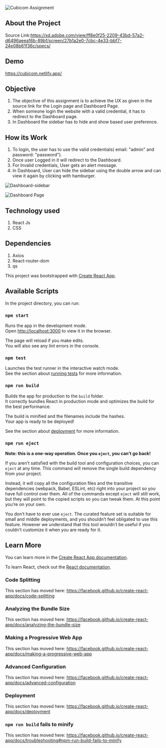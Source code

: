 


![Cubicom Assignment](https://i.imgur.com/bPTSeej.png)




## About the Project

Source Link:https://xd.adobe.com/view/ff8e0f25-2209-43bd-57a2-d6496aeea16b-89bf/screen/27b1a2e0-7cbc-4e33-bbf7-24e08b61f36c/specs/

## Demo
 https://cubicom.netlify.app/

## Objective

1. The objective of this assignment is to achieve the UX as given in the source link for the Login page and Dashboard Page. 
2. When someone login the website with a valid credential, it has to redirect to the Dashboard page. 
3. In Dashboard the sidebar has to hide and show based user preference.

## How its Work

1. To login, the user has to use the valid credentials( email: "admin" and password: "password"). 
2. Once user Logged in it will redirect to the Dashboard.
3. For Invalid credentials, User gets an alert message. 
4. In Dashboard, User can hide the sidebar using the double arrow and can view it again by clicking with hamburger.

![Dashboard-sidebar](https://i.imgur.com/1P7xdSy.png)

![Dashboard Page](https://i.imgur.com/Ot8YEg0g.png)


## Technology used

1. React Js 
2. CSS

## Dependencies
1. Axios
2. React-router-dom
3. qs 





This project was bootstrapped with [Create React App](https://github.com/facebook/create-react-app).

## Available Scripts

In the project directory, you can run:

### `npm start`

Runs the app in the development mode.<br />
Open [http://localhost:3000](http://localhost:3000) to view it in the browser.

The page will reload if you make edits.<br />
You will also see any lint errors in the console.

### `npm test`

Launches the test runner in the interactive watch mode.<br />
See the section about [running tests](https://facebook.github.io/create-react-app/docs/running-tests) for more information.

### `npm run build`

Builds the app for production to the `build` folder.<br />
It correctly bundles React in production mode and optimizes the build for the best performance.

The build is minified and the filenames include the hashes.<br />
Your app is ready to be deployed!

See the section about [deployment](https://facebook.github.io/create-react-app/docs/deployment) for more information.

### `npm run eject`

**Note: this is a one-way operation. Once you `eject`, you can’t go back!**

If you aren’t satisfied with the build tool and configuration choices, you can `eject` at any time. This command will remove the single build dependency from your project.

Instead, it will copy all the configuration files and the transitive dependencies (webpack, Babel, ESLint, etc) right into your project so you have full control over them. All of the commands except `eject` will still work, but they will point to the copied scripts so you can tweak them. At this point you’re on your own.

You don’t have to ever use `eject`. The curated feature set is suitable for small and middle deployments, and you shouldn’t feel obligated to use this feature. However we understand that this tool wouldn’t be useful if you couldn’t customize it when you are ready for it.

## Learn More

You can learn more in the [Create React App documentation](https://facebook.github.io/create-react-app/docs/getting-started).

To learn React, check out the [React documentation](https://reactjs.org/).

### Code Splitting

This section has moved here: https://facebook.github.io/create-react-app/docs/code-splitting

### Analyzing the Bundle Size

This section has moved here: https://facebook.github.io/create-react-app/docs/analyzing-the-bundle-size

### Making a Progressive Web App

This section has moved here: https://facebook.github.io/create-react-app/docs/making-a-progressive-web-app

### Advanced Configuration

This section has moved here: https://facebook.github.io/create-react-app/docs/advanced-configuration

### Deployment

This section has moved here: https://facebook.github.io/create-react-app/docs/deployment

### `npm run build` fails to minify

This section has moved here: https://facebook.github.io/create-react-app/docs/troubleshooting#npm-run-build-fails-to-minify
